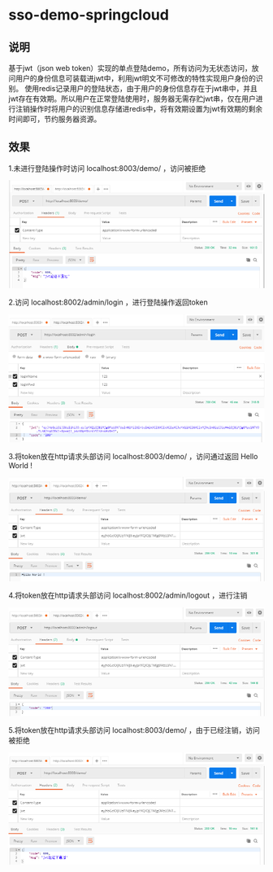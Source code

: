 # sso-demo-springcloud

## 说明

   基于jwt（json web token）实现的单点登陆demo，所有访问为无状态访问，放问用户的身份信息可装载进jwt中，利用jwt明文不可修改的特性实现用户身份的识别。
使用redis记录用户的登陆状态，由于用户的身份信息存在于jwt串中，并且jwt存在有效期。所以用户在正常登陆使用时，服务器无需存贮jwt串，仅在用户进行注销操作时将用户的识别信息存储进redis中，将有效期设置为jwt有效期的剩余时间即可，节约服务器资源。


## 效果

1.未进行登陆操作时访问 localhost:8003/demo/ ，访问被拒绝

![测试](img/1.png)

2.访问 localhost:8002/admin/login ，进行登陆操作返回token

![测试](img/2.png)

3.将token放在http请求头部访问 localhost:8003/demo/ ，访问通过返回 Hello World !

![测试](img/3.png)

4.将token放在http请求头部访问 localhost:8002/admin/logout ，进行注销

![测试](img/4.png)

5.将token放在http请求头部访问 localhost:8003/demo/ ，由于已经注销，访问被拒绝

![测试](img/5.png)

